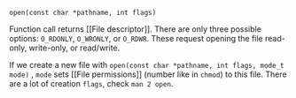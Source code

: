 `open(const char *pathname, int flags)`

Function call returns [[File descriptor]].
There are only three possible options: `O_RDONLY`, `O_WRONLY`, or `O_RDWR`. These request opening the file read-only, write-only, or read/write.

If we create a new file with `open(const char *pathname, int flags, mode_t mode)` , `mode` sets [[File permissions]] (number like in `chmod`) to this file. There are a lot of creation `flags`, check `man 2 open`.